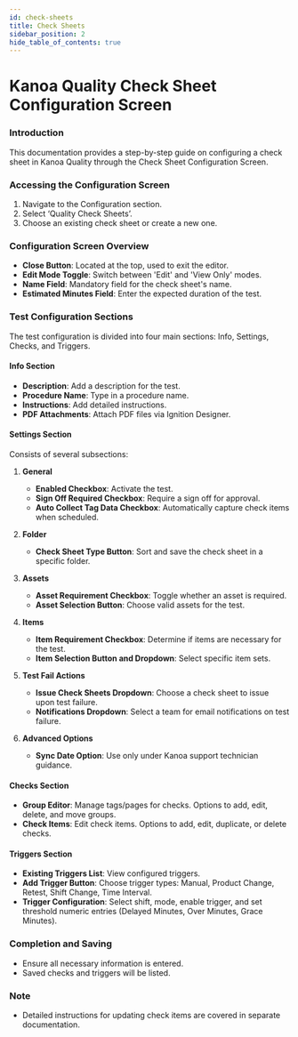 ```yaml
---
id: check-sheets
title: Check Sheets
sidebar_position: 2
hide_table_of_contents: true
---
```

# Kanoa Quality Check Sheet Configuration Screen

### Introduction
This documentation provides a step-by-step guide on configuring a check sheet in Kanoa Quality through the Check Sheet Configuration Screen.

### Accessing the Configuration Screen
1. Navigate to the Configuration section.
2. Select ‘Quality Check Sheets’.
3. Choose an existing check sheet or create a new one.

### Configuration Screen Overview
- **Close Button**: Located at the top, used to exit the editor.
- **Edit Mode Toggle**: Switch between 'Edit' and 'View Only' modes.
- **Name Field**: Mandatory field for the check sheet's name.
- **Estimated Minutes Field**: Enter the expected duration of the test.

### Test Configuration Sections
The test configuration is divided into four main sections: Info, Settings, Checks, and Triggers.

#### Info Section
- **Description**: Add a description for the test.
- **Procedure Name**: Type in a procedure name.
- **Instructions**: Add detailed instructions.
- **PDF Attachments**: Attach PDF files via Ignition Designer.

#### Settings Section
Consists of several subsections:

1. **General**
   - **Enabled Checkbox**: Activate the test.
   - **Sign Off Required Checkbox**: Require a sign off for approval.
   - **Auto Collect Tag Data Checkbox**: Automatically capture check items when scheduled.

2. **Folder**
   - **Check Sheet Type Button**: Sort and save the check sheet in a specific folder.

3. **Assets**
   - **Asset Requirement Checkbox**: Toggle whether an asset is required.
   - **Asset Selection Button**: Choose valid assets for the test.

4. **Items**
   - **Item Requirement Checkbox**: Determine if items are necessary for the test.
   - **Item Selection Button and Dropdown**: Select specific item sets.

5. **Test Fail Actions**
   - **Issue Check Sheets Dropdown**: Choose a check sheet to issue upon test failure.
   - **Notifications Dropdown**: Select a team for email notifications on test failure.

6. **Advanced Options**
   - **Sync Date Option**: Use only under Kanoa support technician guidance.

#### Checks Section
- **Group Editor**: Manage tags/pages for checks. Options to add, edit, delete, and move groups.
- **Check Items**: Edit check items. Options to add, edit, duplicate, or delete checks.

#### Triggers Section
- **Existing Triggers List**: View configured triggers.
- **Add Trigger Button**: Choose trigger types: Manual, Product Change, Retest, Shift Change, Time Interval.
- **Trigger Configuration**: Select shift, mode, enable trigger, and set threshold numeric entries (Delayed Minutes, Over Minutes, Grace Minutes).

### Completion and Saving
- Ensure all necessary information is entered.
- Saved checks and triggers will be listed.

### Note
- Detailed instructions for updating check items are covered in separate documentation.

